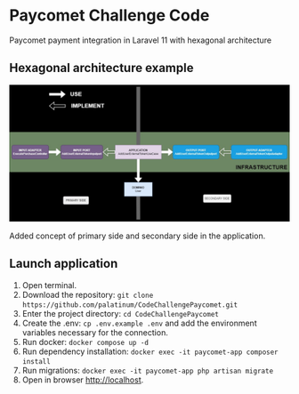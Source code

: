 # Paycomet Challenge Code

Paycomet payment integration in Laravel 11 with hexagonal architecture


## Hexagonal architecture example

![diagrama](./.docs/diagrama.jpg)

Added concept of primary side and secondary side in the application.

## Launch application
1. Open terminal.
2. Download the repository: `git clone https://github.com/palatinum/CodeChallengePaycomet.git`
3. Enter the project directory: `cd CodeChallengePaycomet`
4. Create the .env: `cp .env.example .env` and add the environment variables necessary for the connection.
5. Run docker: `docker compose up -d`
6. Run dependency installation: `docker exec -it paycomet-app composer install`
7. Run migrations: `docker exec -it paycomet-app php artisan migrate`
8. Open in browser [http://localhost](http://localhost).
